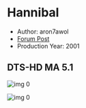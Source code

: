 # Hannibal

* Author: aron7awol
* [Forum Post](https://www.avsforum.com/threads/bass-eq-for-filtered-movies.2995212/post-58027268)
* Production Year: 2001

## DTS-HD MA 5.1

![img 0](https://i.imgur.com/Bf1HChU.jpg)

![img 0](https://i.imgur.com/q7KVbyk.jpg)

